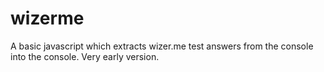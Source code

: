 # wizerme
A basic javascript which extracts wizer.me test answers from the console into the console. Very early version.
